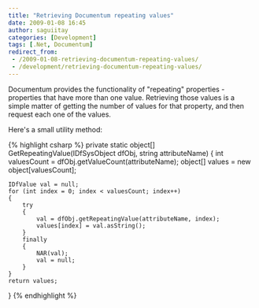 ```yaml
---
title: "Retrieving Documentum repeating values"
date: 2009-01-08 16:45
author: saguiitay
categories: [Development]
tags: [.Net, Documentum]
redirect_from:
 - /2009-01-08-retrieving-documentum-repeating-values/
 - /development/retrieving-documentum-repeating-values/
---
```

Documentum provides the functionality of "repeating" properties - properties that have more than one value. 
Retrieving those values is a simple matter of getting the number of values for that property, and then request each one of the values.

Here's a small utility method: 

{% highlight csharp %}
private static object[] GetRepeatingValue(IDfSysObject dfObj, string attributeName)
{
	int valuesCount = dfObj.getValueCount(attributeName);
	object[] values = new object[valuesCount];

	IDfValue val = null;
	for (int index = 0; index < valuesCount; index++)
	{
		try
		{
			val = dfObj.getRepeatingValue(attributeName, index);
			values[index] = val.asString();
		}
		finally
		{
			NAR(val);
			val = null;
		}
	}
	return values;
}
{% endhighlight %}
